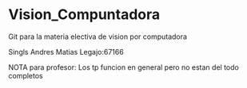 # Vision_Compuntadora
Git para la materia electiva de vision por computadora

Singls Andres Matias Legajo:67166

NOTA para profesor: Los tp funcion en general pero no estan del todo completos

